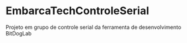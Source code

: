 # EmbarcaTechControleSerial
Projeto em grupo de controle serial da ferramenta de desenvolvimento BitDogLab

